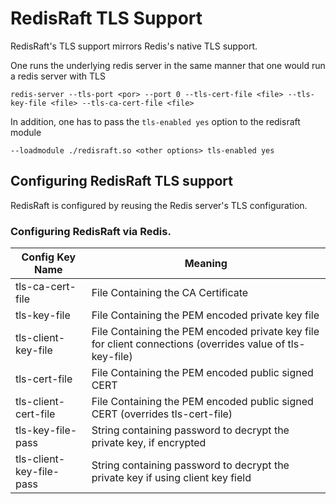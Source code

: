 # RedisRaft TLS Support

RedisRaft's TLS support mirrors Redis's native TLS support.  

One runs the underlying redis server in the same manner that one would run a redis server with TLS

```
redis-server --tls-port <por> --port 0 --tls-cert-file <file> --tls-key-file <file> --tls-ca-cert-file <file> 
```

In addition, one has to pass the `tls-enabled yes` option to the redisraft module

```
--loadmodule ./redisraft.so <other options> tls-enabled yes
```

## Configuring RedisRaft TLS support

RedisRaft is configured by reusing the Redis server's TLS configuration. 

### Configuring RedisRaft via Redis.

| Config Key Name          | Meaning                                                                                                   |
|--------------------------|-----------------------------------------------------------------------------------------------------------|
| tls-ca-cert-file         | File Containing the CA Certificate                                                                        |
| tls-key-file             | File Containing the PEM encoded private key file                                                          |
| tls-client-key-file      | File Containing the PEM encoded private key file for client connections (overrides value of tls-key-file) |
| tls-cert-file            | File Containing the PEM encoded public signed CERT                                                        |
| tls-client-cert-file     | File Containing the PEM encoded public signed CERT (overrides tls-cert-file)                              |                                                                                                          |
| tls-key-file-pass        | String containing password to decrypt the private key, if encrypted                                       |
| tls-client-key-file-pass | String containing password to decrypt the private key if using client key field                           | 
